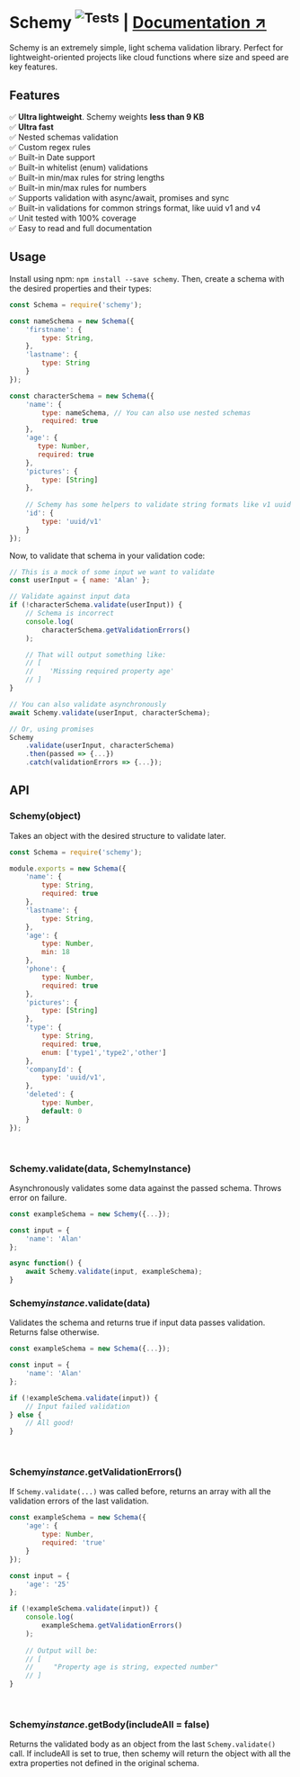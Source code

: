 # Schemy <sup>![Tests](https://github.com/aeberdinelli/schemy/workflows/Tests/badge.svg)</sup> | [Documentation ↗](https://github.com/aeberdinelli/schemy/wiki)
Schemy is an extremely simple, light schema validation library. Perfect for lightweight-oriented projects like cloud functions where size and speed are key features.

## Features
✅ **Ultra lightweight**. Schemy weights __less than 9 KB__ <br />
✅ **Ultra fast**<br />
✅ Nested schemas validation <br />
✅ Custom regex rules <br />
✅ Built-in Date support <br />
✅ Built-in whitelist (enum) validations <br />
✅ Built-in min/max rules for string lengths <br />
✅ Built-in min/max rules for numbers <br />
✅ Supports validation with async/await, promises and sync <br />
✅ Built-in validations for common strings format, like uuid v1 and v4 <br />
✅ Unit tested with 100% coverage <br />
✅ Easy to read and full documentation <br />

## Usage
Install using npm: `npm install --save schemy`.
Then, create a schema with the desired properties and their types:

```javascript
const Schema = require('schemy');

const nameSchema = new Schema({
    'firstname': {
        type: String,
    },
    'lastname': {
        type: String
    }
});

const characterSchema = new Schema({
    'name': {
        type: nameSchema, // You can also use nested schemas
        required: true
    },
    'age': {
       type: Number,
       required: true
    },
    'pictures': {
        type: [String]
    },
    
    // Schemy has some helpers to validate string formats like v1 uuid
    'id': {
        type: 'uuid/v1'
    }
});
```

Now, to validate that schema in your validation code:
```javascript
// This is a mock of some input we want to validate
const userInput = { name: 'Alan' };

// Validate against input data
if (!characterSchema.validate(userInput)) {
    // Schema is incorrect
    console.log(
        characterSchema.getValidationErrors()
    );

    // That will output something like:
    // [
    //    'Missing required property age'
    // ]
}

// You can also validate asynchronously
await Schemy.validate(userInput, characterSchema);

// Or, using promises
Schemy
    .validate(userInput, characterSchema)
    .then(passed => {...})
    .catch(validationErrors => {...});
```

## API
### Schemy(object)
Takes an object with the desired structure to validate later.

```javascript
const Schema = require('schemy');

module.exports = new Schema({
    'name': {
        type: String,
        required: true
    },
    'lastname': {
        type: String,
    },
    'age': {
        type: Number,
        min: 18
    },
    'phone': {
        type: Number,
        required: true
    },
    'pictures': {
        type: [String]
    },
    'type': {
        type: String,
        required: true,
        enum: ['type1','type2','other']
    },
    'companyId': {
        type: 'uuid/v1',
    },
    'deleted': {
        type: Number,
        default: 0
    }
});
```
<br>

### Schemy.validate(data, SchemyInstance)
Asynchronously validates some data against the passed schema. Throws error on failure.

```javascript
const exampleSchema = new Schemy({...});

const input = {
    'name': 'Alan'
};

async function() {
    await Schemy.validate(input, exampleSchema);
}
```

### Schemy*instance*.validate(data)
Validates the schema and returns true if input data passes validation. Returns false otherwise.

```javascript
const exampleSchema = new Schema({...});

const input = {
    'name': 'Alan'
};

if (!exampleSchema.validate(input)) {
    // Input failed validation
} else {
    // All good!
}
```
<br>

### Schemy*instance*.getValidationErrors()
If `Schemy.validate(...)` was called before, returns an array with all the validation errors of the last validation.

```javascript
const exampleSchema = new Schema({
    'age': {
        type: Number,
        required: 'true'
    }
});

const input = {
    'age': '25'
};

if (!exampleSchema.validate(input)) {
    console.log(
        exampleSchema.getValidationErrors()
    );
    
    // Output will be:
    // [
    //     "Property age is string, expected number"
    // ] 
}
```
<br>

### Schemy*instance*.getBody(includeAll = false)
Returns the validated body as an object from the last `Schemy.validate()` call.
If includeAll is set to true, then schemy will return the object with all the extra properties not defined in the original schema.
